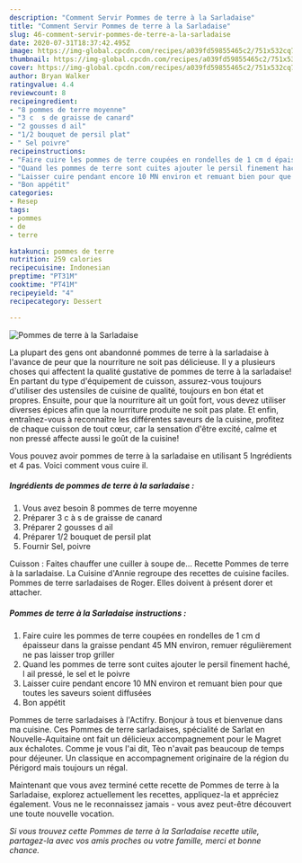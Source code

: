 ```yaml
---
description: "Comment Servir Pommes de terre à la Sarladaise"
title: "Comment Servir Pommes de terre à la Sarladaise"
slug: 46-comment-servir-pommes-de-terre-a-la-sarladaise
date: 2020-07-31T18:37:42.495Z
image: https://img-global.cpcdn.com/recipes/a039fd59855465c2/751x532cq70/pommes-de-terre-a-la-sarladaise-photo-principale-de-la-recette.jpg
thumbnail: https://img-global.cpcdn.com/recipes/a039fd59855465c2/751x532cq70/pommes-de-terre-a-la-sarladaise-photo-principale-de-la-recette.jpg
cover: https://img-global.cpcdn.com/recipes/a039fd59855465c2/751x532cq70/pommes-de-terre-a-la-sarladaise-photo-principale-de-la-recette.jpg
author: Bryan Walker
ratingvalue: 4.4
reviewcount: 8
recipeingredient:
- "8 pommes de terre moyenne"
- "3 c  s de graisse de canard"
- "2 gousses d ail"
- "1/2 bouquet de persil plat"
- " Sel poivre"
recipeinstructions:
- "Faire cuire les pommes de terre coupées en rondelles de 1 cm d épaisseur dans la graisse pendant 45 MN environ, remuer régulièrement ne pas laisser trop griller"
- "Quand les pommes de terre sont cuites ajouter le persil finement haché, l ail pressé, le sel et le poivre"
- "Laisser cuire pendant encore 10 MN environ et remuant bien pour que toutes les saveurs soient diffusées"
- "Bon appétit"
categories:
- Resep
tags:
- pommes
- de
- terre

katakunci: pommes de terre 
nutrition: 259 calories
recipecuisine: Indonesian
preptime: "PT31M"
cooktime: "PT41M"
recipeyield: "4"
recipecategory: Dessert

---
```



![Pommes de terre à la Sarladaise](https://img-global.cpcdn.com/recipes/a039fd59855465c2/751x532cq70/pommes-de-terre-a-la-sarladaise-photo-principale-de-la-recette.jpg)

La plupart des gens ont abandonné pommes de terre à la sarladaise à l'avance de peur que la nourriture ne soit pas délicieuse. Il y a plusieurs choses qui affectent la qualité gustative de pommes de terre à la sarladaise! En partant du type d'équipement de cuisson, assurez-vous toujours d'utiliser des ustensiles de cuisine de qualité, toujours en bon état et propres. Ensuite, pour que la nourriture ait un goût fort, vous devez utiliser diverses épices afin que la nourriture produite ne soit pas plate. Et enfin, entraînez-vous à reconnaître les différentes saveurs de la cuisine, profitez de chaque cuisson de tout cœur, car la sensation d'être excité, calme et non pressé affecte aussi le goût de la cuisine!

<!--inarticleads1-->

Vous pouvez avoir pommes de terre à la sarladaise en utilisant 5 Ingrédients et 4 pas. Voici comment vous cuire il.

##### Ingrédients de pommes de terre à la sarladaise :

1. Vous avez besoin 8 pommes de terre moyenne
1. Préparer 3 c à s de graisse de canard
1. Préparer 2 gousses d ail
1. Préparer 1/2 bouquet de persil plat
1. Fournir  Sel, poivre


Cuisson : Faites chauffer une cuiller à soupe de… Recette Pommes de terre à la sarladaise. La Cuisine d&#39;Annie regroupe des recettes de cuisine faciles. Pommes de terre sarladaises de Roger. Elles doivent à présent dorer et attacher. 

<!--inarticleads2-->

##### Pommes de terre à la Sarladaise instructions :

1. Faire cuire les pommes de terre coupées en rondelles de 1 cm d épaisseur dans la graisse pendant 45 MN environ, remuer régulièrement ne pas laisser trop griller
1. Quand les pommes de terre sont cuites ajouter le persil finement haché, l ail pressé, le sel et le poivre
1. Laisser cuire pendant encore 10 MN environ et remuant bien pour que toutes les saveurs soient diffusées
1. Bon appétit


Pommes de terre sarladaises à l&#39;Actifry. Bonjour à tous et bienvenue dans ma cuisine. Ces Pommes de terre sarladaises, spécialité de Sarlat en Nouvelle-Aquitaine ont fait un délicieux accompagnement pour le Magret aux échalotes. Comme je vous l&#39;ai dit, Tèo n&#39;avait pas beaucoup de temps pour déjeuner. Un classique en accompagnement originaire de la région du Périgord mais toujours un régal. 

<!--inarticleads1-->

<p>
Maintenant que vous avez terminé cette recette de Pommes de terre à la Sarladaise, explorez actuellement les recettes, appliquez-la et appréciez également. Vous ne le reconnaissez jamais - vous avez peut-être découvert une toute nouvelle vocation.
</p>

<p>
<i>Si vous trouvez cette Pommes de terre à la Sarladaise recette utile, partagez-la avec vos amis proches ou votre famille, merci et bonne chance.</i>
</p>
